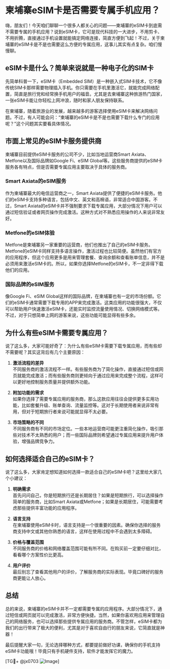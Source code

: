 # 柬埔寨eSIM卡是否需要专属手机应用？

嗨，朋友们！今天咱们聊聊一个很多人都关心的问题——柬埔寨的eSIM卡到底需不需要专属的手机应用？说到eSIM卡，它可是现代科技的一大进步，不用剪卡、不用折腾，直接通过手机设置就能搞定网络连接，简直方便到飞起！不过，关于柬埔寨的eSIM卡是不是也需要这么方便的专属应用，这事儿其实有点复杂。咱们慢慢聊。

## eSIM卡是什么？简单来说就是一种电子化的SIM卡

先简单科普一下，eSIM卡（Embedded SIM）是一种嵌入式SIM卡技术，它不像传统SIM卡那样需要物理插入手机。你只需要在手机里激活它，就能完成网络配置，简直是旅行党和经常换手机用户的福音。尤其是去柬埔寨这种旅游热门国家，一张eSIM卡能让你轻松上网冲浪，随时和家人朋友保持联系。

在柬埔寨，随着旅游业的发展，越来越多的游客选择使用eSIM卡来解决网络问题。不过，有人可能会问：“柬埔寨的eSIM卡是不是也需要下载什么专门的应用呢？”这个问题其实要看具体情况。

## 市面上常见的eSIM卡服务提供商

柬埔寨目前提供eSIM卡服务的公司不少，比如当地运营商Smart Axiata、Metfone以及国际品牌如Google Fi、eSIM Global等。这些服务商提供的eSIM卡服务各有特点，但是否需要专属应用主要取决于具体的服务商。

### Smart Axiata的eSIM服务

作为柬埔寨最大的电信运营商之一，Smart Axiata提供了便捷的eSIM卡服务。他们的eSIM卡支持多种语言，包括中文、英文和高棉语，非常适合中国游客。不过，Smart Axiata的eSIM卡并不强制要求下载专属应用，大部分情况下用户可以通过短信验证或者网页操作完成激活。这种方式对不熟悉应用操作的人来说非常友好。

### Metfone的eSIM体验

Metfone是柬埔寨另一家重要的运营商，他们也推出了自己的eSIM卡服务。Metfone的eSIM卡同样支持多语言操作，激活过程也比较简便。虽然他们有官方的应用程序，但这个应用更多是用来管理套餐、查询余额和查看账单信息，并不是必须用来激活eSIM卡的。所以，如果你选择Metfone的eSIM卡，不一定非得下载他们的应用。

### 国际品牌的eSIM服务

像Google Fi、eSIM Global这样的国际品牌，在柬埔寨也有一定的市场份额。它们的eSIM卡通常需要下载专用的APP来完成激活。这类应用的功能很强大，不仅可以帮助用户快速激活eSIM卡，还能实时监控流量使用情况、切换网络模式等。不过，对于只想简单上网的游客来说，这些功能可能显得有些多余。

## 为什么有些eSIM卡需要专属应用？

说了这么多，大家可能好奇了：为什么有些eSIM卡需要下载专属应用，而有些却不需要呢？其实这背后有几个主要原因：

1. **激活流程的差异**  
   不同服务商的激活流程不一样。有些服务商为了简化操作，直接通过短信或网页就能完成激活；而有些服务商则更倾向于通过应用来完成整个流程，这样可以更好地控制服务质量并提供额外功能。

2. **附加功能的需求**  
   如果你选择了需要专属应用的服务商，那么这款应用往往会提供更多实用功能，比如套餐升级、账单查询、流量监控等。这对于长期使用者来说非常有用，但对于短期旅行者来说可能就显得不太必要。

3. **市场策略的不同**  
   不同服务商有不同的市场定位。一些本地运营商可能更注重简化操作，吸引那些对技术不太熟悉的用户；而一些国际品牌则希望通过专属应用来提升用户体验，增强品牌竞争力。

## 如何选择适合自己的eSIM卡？

说了这么多，大家肯定想知道如何选择一款适合自己的eSIM卡吧？这里给大家几个小建议：

1. **明确需求**  
   首先问问自己，你是短期旅行还是长期居住？如果是短期旅行，可以选择操作简单的服务商，比如Smart Axiata或Metfone；如果是长期居住，可能需要考虑那些提供丰富功能的应用程序。

2. **语言支持**  
   在柬埔寨使用eSIM卡时，语言支持是一个很重要的因素。确保你选择的服务商支持中文或其他你熟悉的语言，这样在使用过程中不会遇到太多障碍。

3. **价格与覆盖范围**  
   不同服务商的价格和网络覆盖范围可能有所不同。在购买前一定要仔细对比，看看哪个方案性价比更高。

4. **用户评价**  
   最后别忘了查看其他用户的评价，了解服务商的实际表现。毕竟口碑好的服务商更能让人放心。

## 总结

总的来说，柬埔寨的eSIM卡并不一定都需要专属的应用程序。大部分情况下，通过短信或网页就可以完成激活，非常方便快捷。当然，如果你喜欢用应用来管理自己的网络服务，也可以选择那些提供专属应用的服务商。不管怎样，eSIM卡都为我们的出行带来了极大的便利，尤其是对于喜欢自由行的朋友来说，它简直就是神器！

最后提醒大家一句，无论选择哪种方式，都要提前做好功课，确保你的手机支持eSIM卡功能哦！毕竟只有手机硬件支持，软件才能发挥它的魔力。

[TG💪+ @jx0703 ![Image](https://github.com/user-attachments/assets/dbca1d08-cadb-493c-b0ec-ad6f7a83f270)]